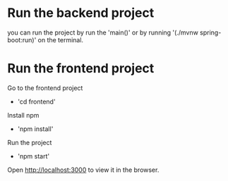 # Run the backend project
you can run the project by run the 'main()' or by running '(./mvnw spring-boot:run)' on the terminal.

# Run the frontend project
Go to the frontend project
* 'cd frontend'

Install npm
* 'npm install'

Run the project
* 'npm start'

Open [http://localhost:3000](http://localhost:3000) to view it in the browser.
